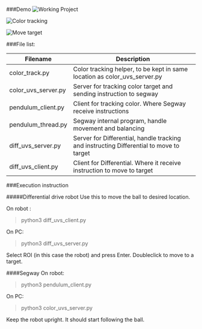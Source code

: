 ###Demo
![Working Project](demo/demo.gif)

![Color tracking](demo/trackTarget.gif)

![Move target](demo/setTarget.gif)


###File list:

| Filename | Description |
|---|---|
| color_track.py | Color tracking helper, to be kept in same location as color_uvs_server.py |
| color_uvs_server.py | Server for tracking color target and sending instruction to segway |  
| pendulum_client.py | Client for tracking color. Where Segway receive instructions |
| pendulum_thread.py | Segway internal program, handle movement and balancing |
| diff_uvs_server.py | Server for Differential, handle tracking and instructing Differential to move to target |
| diff_uvs_client.py | Client for Differential. Where it receive instruction to move to target |


###Execution instruction

#####Differential drive robot
Use this to move the ball to desired location.

On robot : 
> python3 diff_uvs_client.py

On PC:
> python3 diff_uvs_server.py

Select ROI (in this case the robot) and press Enter. Doubleclick to move to a target.

####Segway
On robot:
> python3 pendulum_client.py

On PC:
> python3 color_uvs_server.py

Keep the robot upright. It should start following the ball.